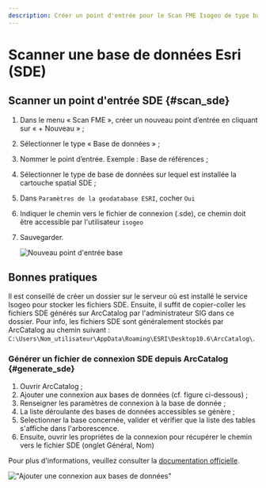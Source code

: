 ```yaml
---
description: Créer un point d'entrée pour le Scan FME Isogeo de type base de données pour les bases utilisant Esri SDE
---
```


# Scanner une base de données Esri (SDE) <i class="fa fa-database"></i>

## Scanner un point d'entrée SDE {#scan_sde}

1. Dans le menu « Scan FME », créer un nouveau point d’entrée en cliquant sur « + Nouveau » ;
2. Sélectionner le type « Base de données » ;
3. Nommer le point d’entrée. Exemple : Base de références ;
4. Sélectionner le type de base de données sur lequel est installée la cartouche spatial SDE ;
5. Dans `Paramètres de la geodatabase ESRI`, cocher `Oui`
6. Indiquer le chemin vers le fichier de connexion (.sde), ce chemin doit être accessible par l'utilisateur `isogeo`
7. Sauvegarder.

    ![Nouveau point d&apos;entrée base](/assets/scanFME_new_DB_ready.png "Le nouveau point d&apos;entrée est prêt à être scanné")

## Bonnes pratiques

Il est conseillé de créer un dossier sur le serveur où est installé le service Isogeo pour stocker les fichiers SDE.
Ensuite, il suffit de copier-coller les fichiers SDE générés sur ArcCatalog par l'administrateur SIG dans ce dossier.
Pour info, les fichiers SDE sont généralement stockés par ArcCatalog au chemin suivant : `C:\Users\Nom_utilisateur\AppData\Roaming\ESRI\Desktop10.6\ArcCatalog\`.

### Générer un fichier de connexion SDE depuis ArcCatalog {#generate_sde}

1. Ouvrir ArcCatalog ;
2. Ajouter une connexion aux bases de données (cf. figure ci-dessous) ;
3. Renseigner les paramètres de connexion à la base de donnée ;
4. La liste déroulante des bases de données accessibles se génère ;
5. Selectionner la base concernée, valider et vérifier que la liste des tables s'affiche dans l'arborescence.
6. Ensuite, ouvrir les propriétes de la connexion pour récupérer le chemin vers le fichier SDE (onglet Général, Nom)

Pour plus d'informations, veuillez consulter la [documentation officielle](http://desktop.arcgis.com/fr/arcmap/latest/manage-data/using-arccatalog/connecting-to-an-enterprise-geodatabase-from-the-catalog-window.htm).

!["Ajouter une connexion aux bases de données"](/assets/scanFME_sde_arcCatalog.png)

